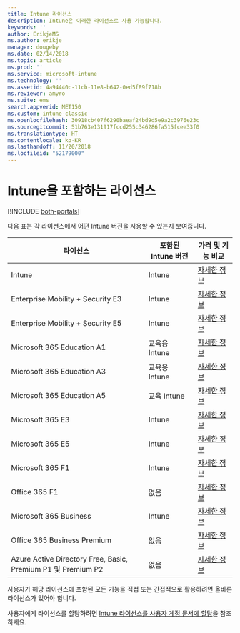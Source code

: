 ```yaml
---
title: Intune 라이선스
description: Intune은 이러한 라이선스로 사용 가능합니다.
keywords: ''
author: ErikjeMS
ms.author: erikje
manager: dougeby
ms.date: 02/14/2018
ms.topic: article
ms.prod: ''
ms.service: microsoft-intune
ms.technology: ''
ms.assetid: 4a94440c-11cb-11e8-b642-0ed5f89f718b
ms.reviewer: amyro
ms.suite: ems
search.appverid: MET150
ms.custom: intune-classic
ms.openlocfilehash: 30918cb407f6290baeaf24bd9d5e9a2c3976e23c
ms.sourcegitcommit: 51b763e131917fccd255c346286fa515fcee33f0
ms.translationtype: HT
ms.contentlocale: ko-KR
ms.lasthandoff: 11/20/2018
ms.locfileid: "52179000"
---
```

# <a name="licenses-that-include-intune"></a>Intune을 포함하는 라이선스

[!INCLUDE [both-portals](./includes/note-for-both-portals.md)]

다음 표는 각 라이선스에서 어떤 Intune 버전을 사용할 수 있는지 보여줍니다.

| 라이선스 | 포함된 Intune 버전 | 가격 및 기능 비교 |
|-----------------------------------------------------------------------|-------------------------------------------------------------|---|
| Intune | Intune | [자세한 정보](https://www.microsoft.com/en-us/cloud-platform/microsoft-intune-pricing) |
| Enterprise Mobility + Security E3 | Intune | [자세한 정보](https://www.microsoft.com/en-us/cloud-platform/microsoft-intune-pricing) |
| Enterprise Mobility + Security E5 | Intune | [자세한 정보](https://www.microsoft.com/en-us/cloud-platform/microsoft-intune-pricing) |
| Microsoft 365 Education A1 | 교육용 Intune | [자세한 정보](https://www.microsoft.com/en-us/education/buy-license/microsoft365/default.aspx#) |
| Microsoft 365 Education A3 | 교육용 Intune | [자세한 정보](https://www.microsoft.com/en-us/education/buy-license/microsoft365/default.aspx#) |
| Microsoft 365 Education A5 | 교육 Intune | [자세한 정보](https://www.microsoft.com/en-us/education/buy-license/microsoft365/default.aspx#) |
| Microsoft 365 E3 | Intune | [자세한 정보](https://www.microsoft.com/en-US/microsoft-365/enterprise) |
| Microsoft 365 E5 | Intune | [자세한 정보](https://www.microsoft.com/en-US/microsoft-365/enterprise) |
| Microsoft 365 F1 | Intune | [자세한 정보](https://www.microsoft.com/en-us/microsoft-365/enterprise/firstline) |
| Office 365 F1 | 없음 | [자세한 정보](https://www.microsoft.com/en-us/microsoft-365/enterprise/firstline) |
| Microsoft 365 Business | Intune | [자세한 정보](https://www.microsoft.com/en-us/microsoft-365/business) |
| Office 365 Business Premium | 없음 | [자세한 정보](https://www.microsoft.com/en-us/microsoft-365/business) |
| Azure Active Directory Free, Basic, Premium P1 및 Premium P2 | 없음 | [자세한 정보](https://azure.microsoft.com/pricing/details/active-directory/) |

사용자가 해당 라이선스에 포함된 모든 기능을 직접 또는 간접적으로 활용하려면 올바른 라이선스가 있어야 합니다.

사용자에게 라이선스를 할당하려면 [Intune 라이선스를 사용자 계정 문서에 할당](licenses-assign.md)을 참조하세요.

